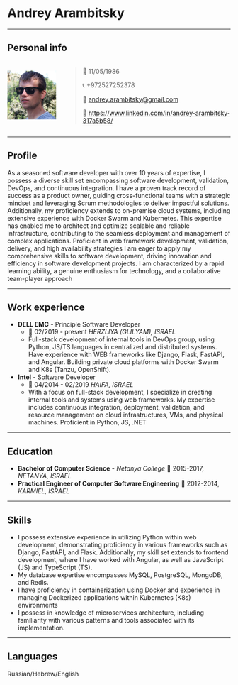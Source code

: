 # Andrey Arambitsky

---

## Personal info

<style>
    .container {
        display: flex;
        align-items: center;
    }
    .picture {
        flex: 5;
        margin-right: 20px;
    }
    .text {
        flex: 17;
    }
    img {
        max-width: 100%;
        height: auto;
    }
</style>

<div class="container">
  <div class="picture">

  ![avatar](img/profileavatar.jpeg)
  </div>
  <div class="text" align="left">

> :information_desk_person: 11/05/1986
>
> :telephone_receiver: +972527252378
>
> :email: <andrey.arambitsky@gmail.com>
>
> :link: <https://www.linkedin.com/in/andrey-arambitsky-317a5b58/>

  </div>
</div>

---

## Profile

As a seasoned software developer with over 10 years of expertise, I possess a diverse skill set encompassing software development, validation, DevOps, and continuous integration.
I have a proven track record of success as a product owner, guiding cross-functional teams with a strategic mindset and leveraging Scrum methodologies to deliver impactful solutions. Additionally, my proficiency extends to on-premise cloud systems, including extensive experience with Docker Swarm and Kubernetes.
This expertise has enabled me to architect and optimize scalable and reliable infrastructure, contributing to the seamless deployment and management of complex applications.
Proficient in web framework development, validation, delivery, and high availability strategies I am eager to apply my comprehensive skills to software development, driving innovation and efficiency in software development projects.
I am characterized by a rapid learning ability, a genuine enthusiasm for technology, and a collaborative team-player approach

---

## Work experience

* **DELL EMC** - Principle Software Developer
  * :date: 02/2019 - present *HERZLIYA (GLILYAM), ISRAEL*
  * Full-stack development of internal tools in DevOps group, using Python, JS/TS languages in centralized and distributed systems. Have experience with WEB frameworks like Django, Flask, FastAPI, and Angular.
Building private cloud platforms with Docker Swarm and K8s (Tanzu, OpenShift).
* **Intel** - Software Developer
  * :date: 04/2014 - 02/2019 *HAIFA, ISRAEL*
  * With a focus on full-stack development, I specialize in creating internal tools and systems using web frameworks. My expertise includes continuous integration, deployment, validation, and resource management on cloud infrastructures, VMs, and physical machines. Proficient in Python, JS, .NET

---

## Education

* **Bachelor of Computer Science** - *Netanya College*
:date: 2015-2017, *NETANYA, ISRAEL*
* **Practical Engineer of Computer Software Engineering**
:date: 2012-2014, *KARMIEL, ISRAEL*

---

## Skills

* I possess extensive experience in utilizing Python within web development, demonstrating proficiency in various frameworks such as Django, FastAPI, and Flask. Additionally, my skill set extends to frontend development, where I have worked with Angular, as well as JavaScript (JS) and TypeScript (TS).
* My database expertise encompasses MySQL, PostgreSQL, MongoDB, and Redis.
* I have proficiency in containerization using Docker and experience in managing Dockerized applications within Kubernetes (K8s) environments
* I possess in knowledge of microservices architecture, including familiarity with various patterns and tools associated with its implementation.

---

## Languages

Russian/Hebrew/English
